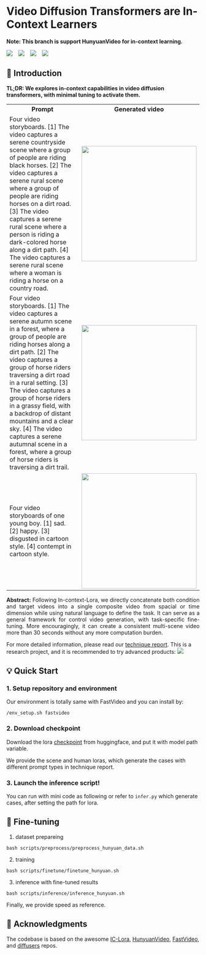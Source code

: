 # Video Diffusion Transformers are In-Context Learners

<p align="left">
<strong> Note: This branch is support HunyuanVideo for in-context learning.</strong>
</p>

<div align="left">
    <a href="https://arxiv.org/abs/2412.10783"><img src="https://img.shields.io/static/v1?label=Paper&message=Arxiv&color=yellow"></a> &ensp;
    <a href="https://huggingface.co/feizhengcong/Video-In-Context"><img src="https://img.shields.io/static/v1?label=Models&message=HuggingFace&color=red"></a> &ensp;
    <a href="https://huggingface.co/datasets/multimodalart/panda-70m"><img src="https://img.shields.io/static/v1?label=Dataset&message=HuggingFace&color=blue"></a> &ensp;
    <a href="https://huggingface.co/feizhengcong/Video-In-Context"><img src="https://img.shields.io/static/v1?label=Demo&message=HuggingFace&color=green"></a> &ensp;
</div>

## 🔭 Introduction 

<p align="left">
<strong>TL;DR: We explores in-context capabilities in video diffusion transformers, with minimal tuning to activate them.</strong>
</p>

<table class="center">
    <tr style="font-weight: bolder;text-align:center;">
        <td>Prompt</td>
        <td>Generated video</td>
    </tr>
    <tr>
      <td>
	Four video storyboards.  [1] The video captures a serene countryside scene where a group of people are riding black horses. [2] The video captures a serene rural scene where a group of people are riding horses on a dirt road. [3] The video captures a serene rural scene where a person is riding a dark-colored horse along a dirt path. [4] The video captures a serene rural scene where a woman is riding a horse on a country road. 
	  </td>
	  <td>
     		<image src=cases/2.gif width="300">
	  </td>
  	</tr>
                <tr>
      <td>
	    Four video storyboards.  [1] The video captures a serene autumn scene in a forest, where a group of people are riding horses along a dirt path. [2] The video captures a group of horse riders traversing a dirt road in a rural setting. [3] The video captures a group of horse riders in a grassy field, with a backdrop of distant mountains and a clear sky. [4] The video captures a serene autumnal scene in a forest, where a group of horse riders is traversing a dirt trail. 
	  </td>
	  <td>
     		<image src=cases/1.gif width="300">
	  </td>
  	</tr>
  	<tr>
      <td>
	    Four video storyboards of one young boy.  [1] sad. [2] happy. [3] disgusted in cartoon style. [4] contempt in cartoon style.
	  </td>
	  <td>
     		<image src=cases/0.gif width="300">
	  </td>
  	</tr>
</table >

<p align="justify">
  <strong>Abstract:</strong> 
Following In-context-Lora, we directly concatenate both condition and target videos into a single composite video from spacial or time dimension while using natural language to define the task. 
It can serve as a general framework for control video generation, with task-specific fine-tuning. More encouragingly, it can create a consistent multi-scene video more than 30 seconds without any more computation burden.  
</p>

For more detailed information, please read our [technique report](https://arxiv.org/abs/2412.10783). 
This is a research project, and it is recommended to try advanced products: 
<a href="https://skyreels.ai/"><img src="https://img.shields.io/static/v1?label=Recommend&message=Application&color=orange&logo=demo"></a> &ensp; 

## 💡 Quick Start

### 1. Setup repository and environment 

Our environment is totally same with FastVideo and you can install by: 

```
/env_setup.sh fastvideo
```

### 2. Download checkpoint
Download the lora [checkpoint](https://huggingface.co/feizhengcong/In-context-Video-Generalist) from huggingface, and put it with model path variable. 

We provide the scene and human loras, which generate the cases with different prompt types in technique report. 


### 3. Launch the inference script! 
You can run with mini code as following or refer to `infer.py` which generate cases, after setting the path for lora.  


## 🔧  Fine-tuning 

1. dataset prepareing 
```
bash scripts/preprocess/preprocess_hunyuan_data.sh 
```

2. training
```
bash scripts/finetune/finetune_hunyuan.sh
```

3. inference with fine-tuned results

```
bash scripts/inference/inference_hunyuan.sh
```


Finally, we provide speed as reference. 


## 🔗 Acknowledgments 

The codebase is based on the awesome [IC-Lora](https://github.com/ali-vilab/In-Context-LoRA), [HunyuanVideo](https://github.com/Tencent/HunyuanVideo), [FastVideo](https://github.com/hao-ai-lab/FastVideo), and [diffusers](https://github.com/huggingface/diffusers/blob/main/src/diffusers/pipelines/cogvideo/pipeline_cogvideox.py) repos.


